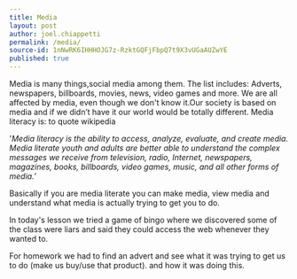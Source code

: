 ```yaml
---
title: Media
layout: post
author: joel.chiappetti
permalink: /media/
source-id: 1nNwRK6IHHHOJG7z-RzktGQFjFbpQ7t9X3vUGaAUZwYE
published: true
---
```

Media is many things,social media among them. The list includes: Adverts, newspapers, billboards, movies, news, video games and more. We are all affected by media, even though we don't know it.Our society is based on media and if we didn’t have it our world would be totally different. Media literacy is: to quote wikipedia 

'*Media literacy is the ability to access, analyze, evaluate, and create media. Media literate youth and adults are better able to understand the complex messages we receive from television, radio, Internet, newspapers, magazines, books, billboards, video games, music, and all other forms of media.’*

Basically if you are media literate you can make media, view media and understand what media is actually trying to get you to do.

In today's lesson we tried a game of bingo where we discovered some of the class were liars and said they could access the web whenever they wanted to. 

For homework we had to find an advert and see what it was trying to get us to do (make us buy/use that product). and how it was doing this.

